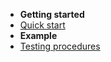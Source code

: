 - **Getting started**
 - [Quick start](testing/)
- **Example**
 - [Testing procedures](testing/testing)